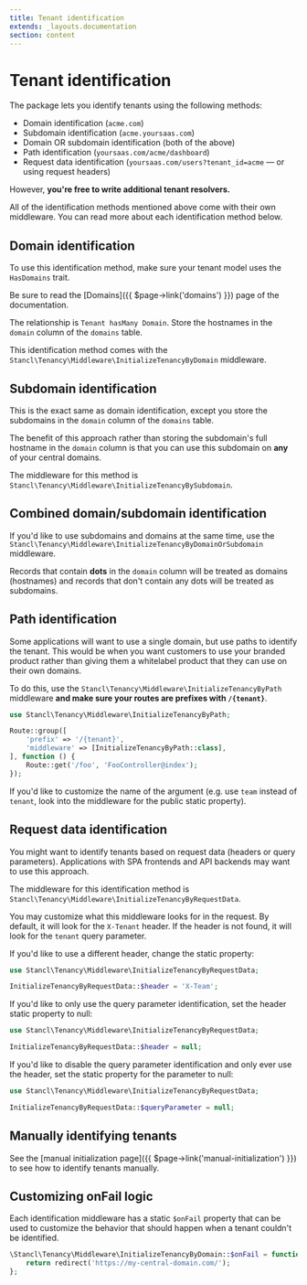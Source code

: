 ```yaml
---
title: Tenant identification
extends: _layouts.documentation
section: content
---
```


# Tenant identification

The package lets you identify tenants using the following methods:

- Domain identification (`acme.com`)
- Subdomain identification (`acme.yoursaas.com`)
- Domain OR subdomain identification (both of the above)
- Path identification (`yoursaas.com/acme/dashboard`)
- Request data identification (`yoursaas.com/users?tenant_id=acme` — or using request headers)

However, **you're free to write additional tenant resolvers.**

All of the identification methods mentioned above come with their own middleware. You can read more about each identification method below.

## Domain identification

To use this identification method, make sure your tenant model uses the `HasDomains` trait.

Be sure to read the [Domains]({{ $page->link('domains') }}) page of the documentation.

The relationship is `Tenant hasMany Domain`. Store the hostnames in the `domain` column of the `domains` table.

This identification method comes with the `Stancl\Tenancy\Middleware\InitializeTenancyByDomain` middleware.

## Subdomain identification

This is the exact same as domain identification, except you store the subdomains in the `domain` column of the `domains` table.

The benefit of this approach rather than storing the subdomain's full hostname in the `domain` column is that you can use this subdomain on **any** of your central domains.

The middleware for this method is `Stancl\Tenancy\Middleware\InitializeTenancyBySubdomain`.

## Combined domain/subdomain identification

If you'd like to use subdomains and domains at the same time, use the `Stancl\Tenancy\Middleware\InitializeTenancyByDomainOrSubdomain` middleware.

Records that contain **dots** in the `domain` column will be treated as domains (hostnames) and records that don't contain any dots will be treated as subdomains.

## Path identification

Some applications will want to use a single domain, but use paths to identify the tenant. This would be when you want customers to use your branded product rather than giving them a whitelabel product that they can use on their own domains.

To do this, use the `Stancl\Tenancy\Middleware\InitializeTenancyByPath` middleware **and make sure your routes are prefixes with `/{tenant}`**.

```php
use Stancl\Tenancy\Middleware\InitializeTenancyByPath;

Route::group([
    'prefix' => '/{tenant}',
    'middleware' => [InitializeTenancyByPath::class],
], function () {
    Route::get('/foo', 'FooController@index');
});
```

If you'd like to customize the name of the argument (e.g. use `team` instead of `tenant`, look into the middleware for the public static property).

## Request data identification

You might want to identify tenants based on request data (headers or query parameters). Applications with SPA frontends and API backends may want to use this approach.

The middleware for this identification method is `Stancl\Tenancy\Middleware\InitializeTenancyByRequestData`.

You may customize what this middleware looks for in the request. By default, it will look for the `X-Tenant` header. If the header is not found, it will look for the `tenant` query parameter.

If you'd like to use a different header, change the static property:

```php
use Stancl\Tenancy\Middleware\InitializeTenancyByRequestData;

InitializeTenancyByRequestData::$header = 'X-Team';
```

If you'd like to only use the query parameter identification, set the header static property to null:

```php
use Stancl\Tenancy\Middleware\InitializeTenancyByRequestData;

InitializeTenancyByRequestData::$header = null;
```

If you'd like to disable the query parameter identification and only ever use the header, set the static property for the parameter to null:

```php
use Stancl\Tenancy\Middleware\InitializeTenancyByRequestData;

InitializeTenancyByRequestData::$queryParameter = null;
```

## Manually identifying tenants

See the [manual initialization page]({{ $page->link('manual-initialization') }}) to see how to identify tenants manually.

## Customizing onFail logic

Each identification middleware has a static `$onFail` property that can be used to customize the behavior that should happen when a tenant couldn't be identified.

```php
\Stancl\Tenancy\Middleware\InitializeTenancyByDomain::$onFail = function ($exception, $request, $next) {
    return redirect('https://my-central-domain.com/');
};
```
